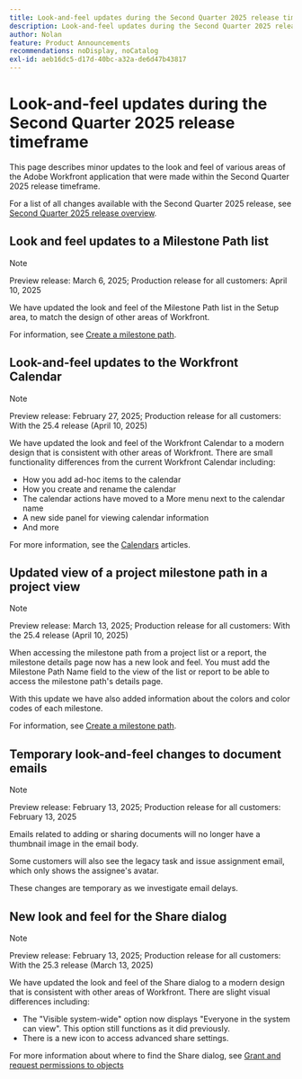 ```yaml
---
title: Look-and-feel updates during the Second Quarter 2025 release time frame
description: Look-and-feel updates during the Second Quarter 2025 release time frame
author: Nolan
feature: Product Announcements
recommendations: noDisplay, noCatalog
exl-id: aeb16dc5-d17d-40bc-a32a-de6d47b43817
---
```

# Look-and-feel updates during the Second Quarter 2025 release timeframe

This page describes minor updates to the look and feel of various areas of the Adobe Workfront application that were made within the Second Quarter 2025 release timeframe.

For a list of all changes available with the Second Quarter 2025 release, see [Second Quarter 2025 release overview](/help/quicksilver/product-announcements/product-releases/25-q2-release-activity/25-q2-release-overview.md).

## Look and feel updates to a Milestone Path list 

>[!NOTE]
>
>Preview release: March 6, 2025; Production release for all customers: April 10, 2025

We have updated the look and feel of the Milestone Path list in the Setup area, to match the design of other areas of Workfront.  

For information, see [Create a milestone path](/help/quicksilver/administration-and-setup/customize-workfront/configure-approval-milestone-processes/create-milestone-path.md).

## Look-and-feel updates to the Workfront Calendar

>[!NOTE]
>
>Preview release: February 27, 2025; Production release for all customers: With the 25.4 release (April 10, 2025)

We have updated the look and feel of the Workfront Calendar to a modern design that is consistent with other areas of Workfront. There are small functionality differences from the current Workfront Calendar including:

* How you add ad-hoc items to the calendar
* How you create and rename the calendar
* The calendar actions have moved to a More menu next to the calendar name
* A new side panel for viewing calendar information
* And more

For more information, see the [Calendars](/help/quicksilver/reports-and-dashboards/reports/calendars/calendars.md) articles.

## Updated view of a project milestone path in a project view

>[!NOTE]
>
>Preview release: March 13, 2025; Production release for all customers: With the 25.4 release (April 10, 2025)

When accessing the milestone path from a project list or a report, the milestone details page now has a new look and feel. You must add the Milestone Path Name field to the view of the list or report to be able to access the milestone path's details page. 

With this update we have also added information about the colors and color codes of each milestone.  

For information, see [Create a milestone path](/help/quicksilver/administration-and-setup/customize-workfront/configure-approval-milestone-processes/create-milestone-path.md).

## Temporary look-and-feel changes to document emails 

>[!NOTE]
>
>Preview release: February 13, 2025; Production release for all customers: February 13, 2025

Emails related to adding or sharing documents will no longer have a thumbnail image in the email body. 

Some customers will also see the legacy task and issue assignment email, which only shows the assignee's avatar.

These changes are temporary as we investigate email delays.

## New look and feel for the Share dialog 

>[!NOTE]
>
>Preview release: February 13, 2025; Production release for all customers: With the 25.3 release (March 13, 2025)

We have updated the look and feel of the Share dialog to a modern design that is consistent with other areas of Workfront. There are slight visual differences including:

* The "Visible system-wide" option now displays "Everyone in the system can view". This option still functions as it did previously. 
* There is a new icon to access advanced share settings.

For more information about where to find the Share dialog, see [Grant and request permissions to objects](/help/quicksilver/workfront-basics/grant-and-request-access-to-objects/grant-and-request-access-to-objects.md)
